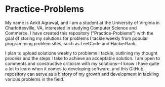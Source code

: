 # Practice-Problems

My name is Ankit Agrawal, and I am a student at the University of Virginia in Charlottesville, VA, interested in studying Computer Science and Commerce. I have created this repository ("Practice-Problems") with the goal of storing my solutions for problems I tackle weekly from popular programming problem sites, such as LeetCode and HackerRank.

I plan to upload solutions weekly to problems I tackle, outlining my thought process and the steps I take to achieve an acceptable solution. I am open to comments and constructive criticism with my solutions--I know I have quite a lot to learn when it comes to developing software, and this GitHub repository can serve as a history of my growth and development in tackling various problems in the field.
